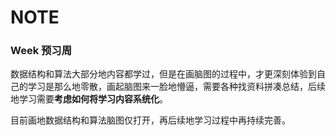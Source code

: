 # NOTE

### Week 预习周
数据结构和算法大部分地内容都学过，但是在画脑图的过程中，才更深刻体验到自己的学习是那么地零散，画起脑图来一脸地懵逼，需要各种找资料拼凑总结，后续地学习需要**考虑如何将学习内容系统化**。

目前画地数据结构和算法脑图仅打开，再后续地学习过程中再持续完善。

